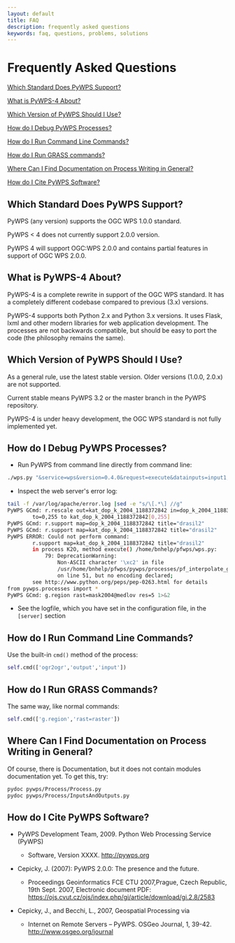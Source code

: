 ```yaml
---
layout: default
title: FAQ
description: frequently asked questions
keywords: faq, questions, problems, solutions
---
```


# Frequently Asked Questions

[Which Standard Does PyWPS Support?](#which-standard-does-pywps-support)

[What is PyWPS-4 About?](#what-is-pywps-4-about)

[Which Version of PyWPS Should I Use?](#which-version-of-pywps-should-i-use)

[How do I Debug PyWPS Processes?](#how-do-i-debug-pywps-processes)

[How do I Run Command Line Commands?](#how-do-i-run-command-line-commands)

[How do I Run GRASS commands?](#how-do-i-run-grass-commands)

[Where Can I Find Documentation on Process Writing in General?](#where-can-i-find-documentation-on-process-writing-in-general)

[How do I Cite PyWPS Software?](#how-do-i-cite-pywps-software)


## Which Standard Does PyWPS Support?

PyWPS (any version) supports the OGC WPS 1.0.0 standard.

PyWPS < 4 does not currently support 2.0.0 version.

PyWPS 4 will support OGC:WPS 2.0.0 and contains partial features in support of OGC WPS 2.0.0.

## What is PyWPS-4 About?

PyWPS-4 is a complete rewrite in support of the OGC WPS standard.  It has a completely different codebase compared to previous (3.x) versions.

PyWPS-4 supports both Python 2.x and Python 3.x versions.  It uses Flask, lxml and other modern libraries for web application development.  The processes are not backwards compatible, but should be easy to port the code (the philosophy remains the same).

## Which Version of PyWPS Should I Use?

As a general rule, use the latest stable version.  Older versions (1.0.0, 2.0.x) are not supported.

Current stable means PyWPS 3.2 or the master branch in the PyWPS repository.

PyWPS-4 is under heavy development, the OGC WPS standard is not fully implemented yet.

## How do I Debug PyWPS Processes?

- Run PyWPS from command line directly from command line:

```bash
./wps.py "&service=wps&version=0.4.0&request=execute&datainputs=input1,value1,input2,value2,..."
```

- Inspect the web server's error log:

```bash
tail -f /var/log/apache/error.log |sed -e "s/\[.*\] //g"
PyWPS GCmd: r.rescale out=kat_dop_k_2004_1188372842 in=dop_k_2004_1188372842\
        to=0,255 to kat_dop_k_2004_1188372842[0,255]
PyWPS GCmd: r.support map=dop_k_2004_1188372842 title="drasil2"
PyWPS GCmd: r.support map=kat_dop_k_2004_1188372842 title="drasil2"
PyWPS ERROR: Could not perform command:
        r.support map=kat_dop_k_2004_1188372842 title="drasil2"
        in process K2O, method execute() /home/bnhelp/pfwps/wps.py:
            79: DeprecationWarning:
                Non-ASCII character '\xc2' in file
                /usr/home/bnhelp/pfwps/pywps/processes/pf_interpolate_grass.py
                on line 51, but no encoding declared;
        see http://www.python.org/peps/pep-0263.html for details
from pywps.processes import *
PyWPS GCmd: g.region rast=mask2004@medlov res=5 1>&2
```

- See the logfile, which you have set in the configuration file, in the `[server]` section

## How do I Run Command Line Commands?

Use the built-in `cmd()` method of the process:

```python
self.cmd(['ogr2ogr','output','input'])
```
## How do I Run GRASS Commands?

The same way, like normal commands:

```python
self.cmd(['g.region','rast=raster'])
```

## Where Can I Find Documentation on Process Writing in General?

Of course, there is Documentation, but it does not contain modules documentation yet. To get this, try:

```bash
pydoc pywps/Process/Process.py
pydoc pywps/Process/InputsAndOutputs.py
```

## How do I Cite PyWPS Software?

- PyWPS Development Team, 2009. Python Web Processing Service (PyWPS)
  - Software, Version XXXX. <http://pywps.org>

- Cepicky, J. (2007): PyWPS 2.0.0: The presence and the future.
  - Proceedings Geoinformatics FCE CTU 2007,Prague, Czech Republic, 19th Sept. 2007, Electronic document PDF: <https://ojs.cvut.cz/ojs/index.php/gi/article/download/gi.2.8/2583>

- Cepicky, J., and Becchi, L., 2007, Geospatial Processing via
  - Internet on Remote Servers – PyWPS. OSGeo Journal, 1, 39-42. <http://www.osgeo.org/journal>
